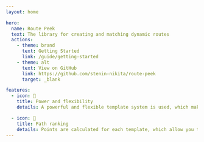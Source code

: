 ```yaml
---
layout: home

hero:
  name: Route Peek
  text: The library for creating and matching dynamic routes
  actions:
    - theme: brand
      text: Getting Started
      link: /guide/getting-started
    - theme: alt
      text: View on GitHub
      link: https://github.com/stenin-nikita/route-peek
      target: _blank

features:
  - icon: 💪
    title: Power and flexibility
    details: A powerful and flexible template system is used, which makes it easy to describe complex patterns.

  - icon: 🔢
    title: Path ranking
    details: Points are calculated for each template, which allow you to sort the routes in the right order.
---
```

